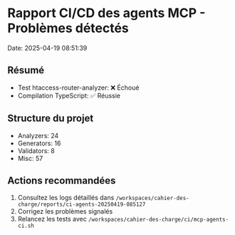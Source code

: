 # Rapport CI/CD des agents MCP - Problèmes détectés
Date: 2025-04-19 08:51:39

## Résumé
- Test htaccess-router-analyzer: ❌ Échoué
- Compilation TypeScript: ✅ Réussie

## Structure du projet
- Analyzers: 24
- Generators: 16
- Validators: 8
- Misc: 57

## Actions recommandées
1. Consultez les logs détaillés dans `/workspaces/cahier-des-charge/reports/ci-agents-20250419-085127`
2. Corrigez les problèmes signalés
3. Relancez les tests avec `/workspaces/cahier-des-charge/ci/mcp-agents-ci.sh`

